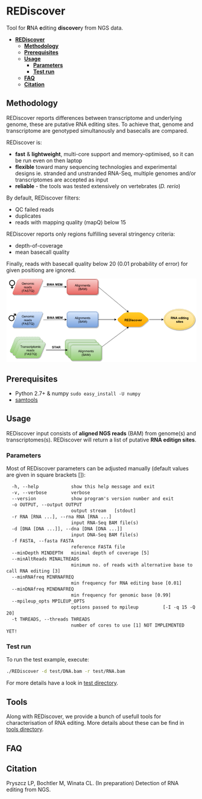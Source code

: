 # REDiscover
Tool for **R**NA **e**diting **discover**y from NGS data.

- **[REDiscover](#rediscover)**  
  - **[Methodology](#methodology)**  
  - **[Prerequisites](#prerequisites)**  
  - **[Usage](#usage)**  
    - **[Parameters](#parameters)**  
    - **[Test run](#test-run)**  
  - **[FAQ](#faq)**  
  - **[Citation](#citation)** 

## Methodology

REDiscover reports differences between transcriptome and underlying genome, these are putative RNA editing sites.
To achieve that, genome and transcriptome are genotyped simultanously and basecalls are compared.

REDiscover is:
- **fast** & **lightweight**, multi-core support and memory-optimised, 
so it can be run even on then laptop
- **flexible** toward many sequencing technologies and experimental designs ie. stranded and unstranded RNA-Seq, multiple genomes and/or transcriptomes are accepted as input
- **reliable** - the tools was tested extensively on vertebrates (_D. rerio_) 


By default, REDiscover filters: 
- QC failed reads
- duplicates
- reads with mapping quality (mapQ) below 15 

REDiscover reports only regions fulfilling several stringency criteria:
- depth-of-coverage
- mean basecall quality

Finally, reads with basecall quality below 20 (0.01 probability of error) for given positiong are ignored. 

[//]: # "For more information have a look at the [poster](/docs/poster.pdf) or [manuscript](/docs/manuscript.pdf)."

![Flowchart](/docs/flowchart.png)

## Prerequisites
- Python 2.7+ & numpy `sudo easy_install -U numpy`
- [samtools](http://www.htslib.org/)

## Usage
REDiscover input consists of **aligned NGS reads** (BAM) from genome(s) and transcriptomes(s).
REDiscover will return a list of putative **RNA editign sites**. 

### Parameters
Most of REDiscover parameters can be adjusted manually (default values are given in square brackets []):  
```
  -h, --help            show this help message and exit
  -v, --verbose         verbose
  --version             show program's version number and exit
  -o OUTPUT, --output OUTPUT
                        output stream   [stdout]
  -r RNA [RNA ...], --rna RNA [RNA ...]
                        input RNA-Seq BAM file(s)
  -d [DNA [DNA ...]], --dna [DNA [DNA ...]]
                        input DNA-Seq BAM file(s)
  -f FASTA, --fasta FASTA
                        reference FASTA file
  --minDepth MINDEPTH   minimal depth of coverage [5]
  --minAltReads MINALTREADS
                        minimum no. of reads with alternative base to call RNA editing [3]
  --minRNAfreq MINRNAFREQ
                        min frequency for RNA editing base [0.01]
  --minDNAfreq MINDNAFREQ
                        min frequency for genomic base [0.99]
  --mpileup_opts MPILEUP_OPTS
                        options passed to mpileup         [-I -q 15 -Q 20]
  -t THREADS, --threads THREADS
                        number of cores to use [1] NOT IMPLEMENTED YET!
```

### Test run
To run the test example, execute: 
```bash
./REDiscover -d test/DNA.bam -r test/RNA.bam
```

For more details have a look in [test directory](/test). 

## Tools
Along with REDiscover, we provide a bunch of usefull tools for characterisation of RNA editing.
More details about these can be find in [tools directory](/tools). 


## FAQ

## Citation
Pryszcz LP, Bochtler M, Winata CL. (In preparation) Detection of RNA editing from NGS. 
